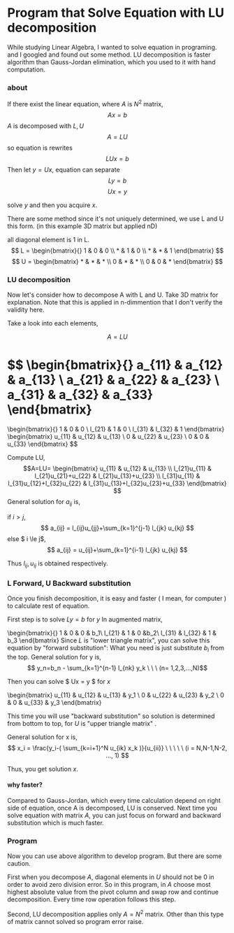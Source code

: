 # Program that Solve Equation with LU decomposition


While studying Linear Algebra, I wanted to solve equation in programing. and I googled and found out some method. LU decomposition is faster algorithm than Gauss-Jordan elimination, which you used to it with hand computation. 

### about
If there exist the linear equation, where $A$ is $N^2$ matrix,
$$  Ax=b $$
$A$ is decomposed with $L,U$
$$A = LU$$
so equation is rewrites
$$LUx=b$$
Then let $y=Ux$, equation can separate
$$Ly=b$$
$$Ux=y$$

solve $y$ and then you acquire $x$.

There are some method since it's not uniquely determined,
we use L and U this form. (in this example 3D matrix but applied nD)

all diagonal element is 1 in L.
$$
L = \begin{bmatrix}{}
      1 & 0 & 0 \\
      * & 1 & 0 \\
      * & * & 1
    \end{bmatrix}
    $$ 
    $$
U = \begin{bmatrix}
      * & * & * \\
      0 & * & * \\
      0 & 0 & *
    \end{bmatrix}
    $$ 
### LU decomposition
Now let's consider how to decompose A with L and U.
Take 3D matrix for explanation. Note that this is applied in n-dimmention that I don't verify the validity here. 

Take a look into each elements,

$$ A = LU$$

$$ \begin{bmatrix}{}
      a_{11} & a_{12} & a_{13} \\
      a_{21} & a_{22} & a_{23} \\
      a_{31} & a_{32} & a_{33}
    \end{bmatrix}
=
  \begin{bmatrix}{}
      1 & 0 & 0 \\
      l_{21} & 1 & 0 \\
      l_{31} & l_{32} & 1
    \end{bmatrix}
   \begin{bmatrix}
      u_{11} & u_{12} & u_{13} \\
      0 & u_{22} & u_{23} \\
      0 & 0 & u_{33}
    \end{bmatrix}
    $$ 

Compute LU,
 $$A=LU=
 \begin{bmatrix}
      u_{11} & u_{12} & u_{13} \\
      l_{21}u_{11} & l_{21}u_{21}+u_{22} & l_{21}u_{13}+u_{23} \\
      l_{31}u_{11} & l_{31}u_{12}+l_{32}u_{22} & l_{31}u_{13}+l_{32}u_{23}+u_{33}
    \end{bmatrix}
$$
General solution for  $a_{ij}$ is,

if $i>j$,
$$
a_{ij} = l_{ij}u_{jj}+\sum_{k=1}^{j-1} l_{jk} u_{kj}
$$
else $ i \le j$,
$$
a_{ij} = u_{ij}+\sum_{k=1}^{i-1} l_{jk} u_{kj}
$$

Thus $l_{ij},u_{ij}$ is obtained respectively.

### L Forward, U Backward substitution	

Once you finish decomposition, it is easy and faster ( I mean, for computer ) to calculate rest of equation.

First step is to solve $Ly = b$ for $y$
In augmented matrix,
 
 \begin{bmatrix}{}
      1 & 0 & 0 & b_1\\
      l_{21} & 1 & 0 &b_2\\
      l_{31} & l_{32} & 1 & b_3
    \end{bmatrix}
Since $L$ is "lower triangle matrix", you can solve this equation by "forward substitution": What you need is just substitute $b_i$ from the top.
General solution for y is,
$$ y_n=b_n - \sum_{k=1}^{n-1} l_{nk} y_k \ \ \ (n= 1,2,3,...,N)$$

Then you can solve $ Ux = y $ for $x$

\begin{bmatrix}
      u_{11} & u_{12} & u_{13} & y_1 \\
      0 & u_{22} & u_{23} & y_2 \\
      0 & 0 & u_{33} & y_3
    \end{bmatrix}

This time you will use "backward substitution" so solution is determined from bottom to top, for $U$ is "upper triangle matrix" .

General solution for x is,
$$
x_i = \frac{y_i-( \sum_{k=i+1}^N u_{ik} x_k )}{u_{ii}} \ \ \ \ \ (i = N,N-1,N-2, ..., 1)
$$

Thus, you get solution $x$.

#### why faster?
Compared to Gauss-Jordan, which every time calculation depend on right side of equation, once A is decomposed, LU is conserved. Next time you solve equation with matrix $A$, you can just focus on forward and backward substitution which is much faster. 


### Program

Now you can use above algorithm to develop program. But there are some caution. 

First when you decompose $A$, diagonal elements in $U$ should not be $0$ in order to avoid zero division error.  So in this program, in $A$ choose most highest absolute value from the pivot column and swap row and continue decomposition. Every time row operation follows this step.

Second, LU decomposition applies only $A = N^2$  matrix. Other than this type of matrix cannot solved so program error raise. 
